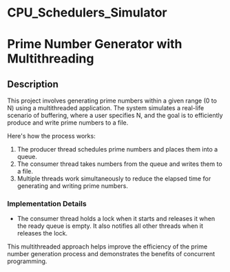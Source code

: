 # CPU_Schedulers_Simulator
# Prime Number Generator with Multithreading

## Description

This project involves generating prime numbers within a given range (0 to N) using a multithreaded application. The system simulates a real-life scenario of buffering, where a user specifies N, and the goal is to efficiently produce and write prime numbers to a file. 

Here's how the process works:

1. The producer thread schedules prime numbers and places them into a queue.
2. The consumer thread takes numbers from the queue and writes them to a file.
3. Multiple threads work simultaneously to reduce the elapsed time for generating and writing prime numbers.

### Implementation Details

- The consumer thread holds a lock when it starts and releases it when the ready queue is empty. It also notifies all other threads when it releases the lock.

This multithreaded approach helps improve the efficiency of the prime number generation process and demonstrates the benefits of concurrent programming.
